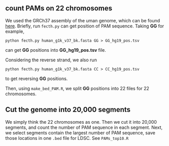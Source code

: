 

## count PAMs on 22 chromosomes

We used the GRCh37 assembly of the uman genome, which can be found [here](). 
Briefly, run `fecth.py` can get position of PAM sequence. 
Taking **GG** for example, 
``` 
python fecth.py human_g1k_v37_bk.fasta GG > GG_hg19_pos.tsv
```
can get **GG** positions into **GG_hg19_pos.tsv** file.

Considering the reverse strand, we also run 
```
python fecth.py human_g1k_v37_bk.fasta CC > CC_hg19_pos.tsv
``` 
to get reversing **GG** positions.

Then, using `make_bed_PAM.R`, we split **GG** positions into 22 files for 22 chromosomes.

## Cut the genome into 20,000 segments
We simply think the 22 chromosomes as one. Then we cut it into 20,000 segments, and count the number of PAM sequence in each segment. Next, we select segments contain the largest number of PAM sequence, save those locations in one `.bed` file for LDSC. 
See `PAMs_top10.R`







